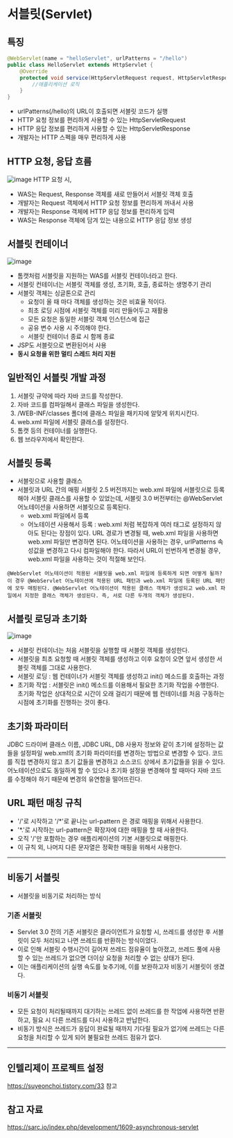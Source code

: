 # 서블릿(Servlet)

## 특징
```java
@WebServlet(name = "helloServlet", urlPatterns = "/hello")
public class HelloServlet extends HttpServlet {
    @Override
    protected void service(HttpServletRequest request, HttpServletResponse response) {
        //애플리케이션 로직
    }
}
```
* urlPatterns(/hello)의 URL이 호출되면 서블릿 코드가 실행
* HTTP 요청 정보를 편리하게 사용할 수 있는 HttpServletRequest
* HTTP 응답 정보를 편리하게 사용할 수 있는 HttpServletResponse
* 개발자는 HTTP 스펙을 매우 편리하게 사용

## HTTP 요청, 응답 흐름
![image](https://github.com/kmularise/TIL/assets/106499310/8d9629b4-d2cd-4c53-a032-80c5891fb7f1)
HTTP 요청 시,
* WAS는 Request, Response 객체를 새로 만들어서 서블릿 객체 호출
* 개발자는 Request 객체에서 HTTP 요청 정보를 편리하게 꺼내서 사용
* 개발자는 Response 객체에 HTTP 응답 정보를 편리하게 입력
* WAS는 Response 객체에 담겨 있는 내용으로 HTTP 응답 정보 생성

## 서블릿 컨테이너
![image](https://github.com/kmularise/TIL/assets/106499310/bc5bce95-82bb-4e73-a7f3-0ec87aeeae2c)

* 톰캣처럼 서블릿을 지원하는 WAS를 서블릿 컨테이너라고 한다.
* 서블릿 컨테이너는 서블릿 객체를 생성, 초기화, 호출, 종료하는 생명주기 관리
* 서블릿 객체는 싱글톤으로 관리
    * 요청이 올 때 마다 객체를 생성하는 것은 비효율 적이다.
    * 최초 로딩 시점에 서블릿 객체를 미리 만들어두고 재활용
    * 모든 요청은 동일한 서블릿 객체 인스턴스에 접근
    * 공유 변수 사용 시 주의해야 한다.
    * 서블릿 컨테이너 종료 시 함께 종료
* JSP도 서블릿으로 변환된어서 사용
* **동시 요청을 위한 멀티 스레드 처리 지원**


## 일반적인 서블릿 개발 과정
1. 서블릿 규약에 따라 자바 코드를 작성한다.
2. 자바 코드를 컴파일해서 클래스 파일을 생성한다.
3. /WEB-INF/classes 폴더에 클래스 파일을 패키지에 알맞게 위치시킨다.
4. web.xml 파일에 서블릿 클래스를 설정한다.
5. 톰캣 등의 컨테이너를 실행한다.
6. 웹 브라우저에서 확인한다.

## 서블릿 등록
* 서블릿으로 사용할 클래스
* 서블릿과 URL 간의 매핑
    서블릿 2.5 버전까지는 web.xml 파일에 서블릿으로 등록해야 서블릿 클래스를 사용할 수 있었는데, 서블릿 3.0 버전부터는 @WebServlet 어노테이션을 사용하면 서블릿으로 등록된다.
    * web.xml 파일에서 등록
    * 어노테이션 사용해서 등록 : web.xml 처럼 복잡하게 여러 태그로 설정하지 않아도 된다는 장점이 있다.
    URL 경로가 변경될 때, web.xml 파일을 사용하면 web.xml 파일만 변경하면 된다. 어노테이션을 사용하는 경우, urlPatterns 속성값을 변경하고 다시 컴파일해야 한다. 따라서 URL이 빈번하게 변경될 경우, web.xml 파일을 사용하는 것이 적절해 보인다.
```
@WebServlet 어노테이션이 적용된 서블릿을 web.xml 파일에 등록하게 되면 어떻게 될까?
이 경우 @WebServlet 어노테이션에 적용된 URL 패턴과 web.xml 파일에 등록된 URL 패턴에 모두 매핑된다. @WebServlet 어노테이션이 적용된 클래스 객체가 생성되고 web.xml 파일에서 지정한 클래스 객체가 생성된다. 즉, 서로 다른 두개의 객체가 생성된다.
```

## 서블릿 로딩과 초기화
![image](https://github.com/kmularise/TIL/assets/106499310/9dd3b0b6-cb23-48b7-b91f-63ea1194c7f8)
* 서블릿 컨테이너는 처음 서블릿을 실행할 때 서블릿 객체를 생성한다.
* 서블릿을 최초 요청할 때 서블릿 객체를 생성하고 이후 요청이 오면 앞서 생성한 서블릿 객체를 그대로 사용한다.
* 서블릿 로딩 : 웹 컨테이너가 서블릿 객체를 생성하고 init() 메소드를 호출하는 과정
* 초기화 작업 : 서블릿은 init() 메소드를 이용해서 필요한 초기화 작업을 수행한다. 초기화 작업은 상대적으로 시간이 오래 걸리기 때문에 웹 컨테이너를 처음 구동하는 시점에 초기화를 진행하는 것이 좋다.

## 초기화 파라미터
JDBC 드라이버 클래스 이름, JDBC URL, DB 사용자 정보와 같이 초기에 설정하는 값들을 설정파일 web.xml의 초기화 파라미터를 변경하는 방법으로 변경할 수 있다. 코드를 직접 변경하지 않고 초기 값들을 변경하고 소스코드 상에서 초기값들을 읽을 수 있다. 어노테이션으로도 동일하게 할 수 있으나 초기화 설정을 변경해야 할 때마다 자바 코드를 수정해야 하기 때문에 변경의 유연함을 떨어뜨린다.

## URL 패턴 매칭 규칙
* '/'로 시작하고 '/*'로 끝나는 url-pattern 은 경로 매핑을 위해서 사용한다.
* '*.'로 시작하는 url-pattern은 확장자에 대한 매핑을 할 때 사용한다.
* 오직 '/'만 포함하는 경우 애플리케이션의 기본 서블릿으로 매핑한다.
* 이 규칙 외, 나머지 다른 문자열은 정확한 매핑을 위해서 사용한다.
_______________
## 비동기 서블릿 
* 서블릿을 비동기로 처리하는 방식
### 기존 서블릿
* Servlet 3.0 전의 기존 서블릿은 클라이언트가 요청할 시, 쓰레드를 생성한 후 서블릿이 모두 처리되고 나면 쓰레드를 반환하는 방식이었다.
* 이로 인해 서블릿 수행시간이 길어져 쓰레드 점유율이 높아졌고, 쓰레드 풀에 사용할 수 있는 쓰레드가 없으면 더이상 요청을 처리할 수 없는 상태가 된다.
* 이는 애플리케이션의 실행 속도를 늦추기에, 이를 보완하고자 비동기 서블릿이 생겼다.
### 비동기 서블릿
* 모든 요청이 처리될때까지 대기하는 쓰레드 없이 쓰레드를 한 작업에 사용하면 반환하고, 필요 시 다른 쓰레드를 다시 사용하고 반납한다.
* 비동기 방식은 쓰레드가 응답이 완료될 때까지 기다릴 필요가 없기에 쓰레드는 다른 요청을 처리할 수 있게 되어 불필요한 쓰레드 점유가 없다.
___________________
## 인텔리제이 프로젝트 설정
https://suyeonchoi.tistory.com/33 참고

## 참고 자료
https://sarc.io/index.php/development/1609-asynchronous-servlet
